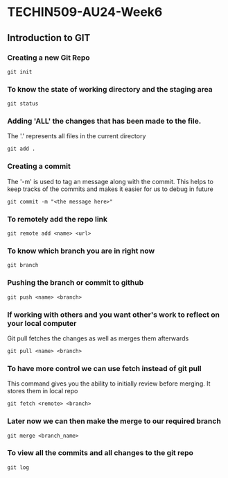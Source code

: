 # TECHIN509-AU24-Week6

## Introduction to GIT

### Creating a new Git Repo

```
git init
```

### To know the state of working directory and the staging area

```
git status
```

### Adding 'ALL' the changes that has been made to the file.

The '.' represents all files in the current directory

```
git add .
```

### Creating a commit

The '-m' is used to tag an message along with the commit. This helps to keep tracks of the commits and makes it easier for us to debug in future

```
git commit -m "<the message here>"
```

### To remotely add the repo link

```
git remote add <name> <url>
```

### To know which branch you are in right now

```
git branch
```

### Pushing the branch or commit to github

```
git push <name> <branch>
```

### If working with others and you want other's work to reflect on your local computer

Git pull fetches the changes as well as merges them afterwards

```
git pull <name> <branch>
```

### To have more control we can use fetch instead of git pull

This command gives you the ability to initially review before merging. It stores them in local repo

```
git fetch <remote> <branch>
```

### Later now we can then make the merge to our required branch

```
git merge <branch_name>
```

### To view all the commits and all changes to the git repo

```
git log
```
